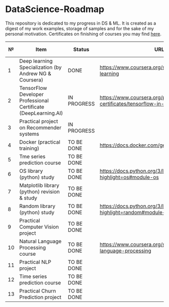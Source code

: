 # DataScience-Roadmap
This repository is dedicated to my progress in DS & ML. It is created as a digest of my work examples, storage of samples and for the sake of my personal motivation. Certificates on finishing of courses you may find <a href="https://github.com/hipufka/DataScience-Roadmap/tree/main/Certificates">here</a>.


№ |Item                                   |Status      |URL    | Date of finish
--|---------------------------------------|------------|-------|---------------
1 |Deep learning Specialization (by Andrew NG & Coursera)  |DONE|https://www.coursera.org/specializations/deep-learning |16.12.2021
2 |TensorFlow Developer Professional Certificate (DeepLearning.AI)      |IN PROGRESS|https://www.coursera.org/professional-certificates/tensorflow-in-practice |
3 |Practical project on Recommender systems                 |IN PROGRESS|
4 |Docker (practical training)                 |TO BE DONE|https://docs.docker.com/get-started/overview/
5 |Tme series prediction course                 |TO BE DONE|
6 |OS library (python) study                       |TO BE DONE|https://docs.python.org/3/library/os.html?highlight=os#module-os
7 |Matplotlib library (python) revision & study           |TO BE DONE|
8 |Random library (python) study                 |TO BE DONE|https://docs.python.org/3/library/random.html?highlight=random#module-random
9 |Practical Computer Vision project |TO BE DONE|
10 |Natural Language Processing course|TO BE DONE|https://www.coursera.org/specializations/natural-language-processing
11 |Practical NLP project                  |TO BE DONE|
12 |Time series prediction course             |TO BE DONE|
13 |Practical Churn Prediction project               |TO BE DONE|

